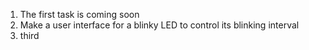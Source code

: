 1. The first task is coming soon
2. Make a user interface for a blinky LED to control its blinking interval
3. third

